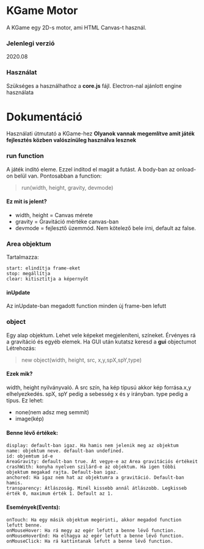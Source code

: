 # KGame Motor
A KGame egy 2D-s motor, ami HTML Canvas-t használ.
### Jelenlegi verzió
2020.08
### Használat
Szükséges a használhathoz a **core.js** fájl. Electron-nal ajánlott engine használata
# Dokumentáció
Használati útmutató a KGame-hez
**Olyanok vannak megemlítve amit játék fejlesztés közben valószínüleg használva lesznek**
### run function
A játék indító eleme. Ezzel indítod el magát a futást. A body-ban az onload-on belül van.
Pontosabban a function:
> run(width, height, gravity, devmode)
#### Ez mit is jelent?
- width, height = Canvas mérete
- gravity = Gravitáció mértéke canvas-ban
- devmode = fejlesztő üzemmód. Nem kötelező bele írni, default az false. 
### Area objektum
Tartalmazza:
```
start: elindítja frame-eket
stop: megállítja
clear: kitisztitja a képernyőt
```
#### inUpdate
Az inUpdate-ban megadott function minden új frame-ben lefutt
### object
Egy alap objektum. Lehet vele képeket megjeleníteni, színeket. Érvényes rá a gravítáció és egyéb elemek. Ha GUI után kutatsz keresd a **gui** objectumot
Létrehozás: 
> new object(width, height, src, x,y,spX,spY,type)
#### Ezek mik?
width, height nyilványvaló. A src szín, ha kép típusú akkor kép forrása.x,y elhelyezkedés. spX, spY pedig a sebesség x és y irányban. type pedig a típus. Ez lehet:
- none(nem adsz meg semmit)
- image(kép)
#### Benne lévő értékek:
```
display: default-ban igaz. Ha hamis nem jelenik meg az objektum
name: objektum neve. default-ban undefined.
id: objemtum id-e
AreaGravity: default-ban true. Át vegye-e az Area gravitációs értékeit
crashWith: konyha nyelven szilárd-e az objektum. Ha igen többi objektum megakad rajta. Default-ban igaz.
anchored: Ha igaz nem hat az objektumra a gravitáció. Default-ban hamis.
transparency: Átlászoság. Minél kissebb annál átlászobb. Legkisseb érték 0, maximum érték 1. Default az 1.
```
#### Események(Events):
```
onTouch: Ha egy másik objektum megérinti, akkor megadod function lefutt benne.
onMouseHover: Ha rá megy az egér lefutt a benne lévő function.
onMouseHoverEnd: Ha elhagya az egér lefutt a benne lévő function.
onMouseClick: Ha rá kattintanak lefutt a benne lévő function.
```
